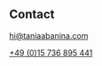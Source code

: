 
## Contact

[hi@taniaabanina.com](mailto:hi@taniaabanina.com)

<a href="tel:+4915736895441" rel="nofollow">+49&nbsp;(0)15&nbsp;736&nbsp;895&nbsp;441</a>